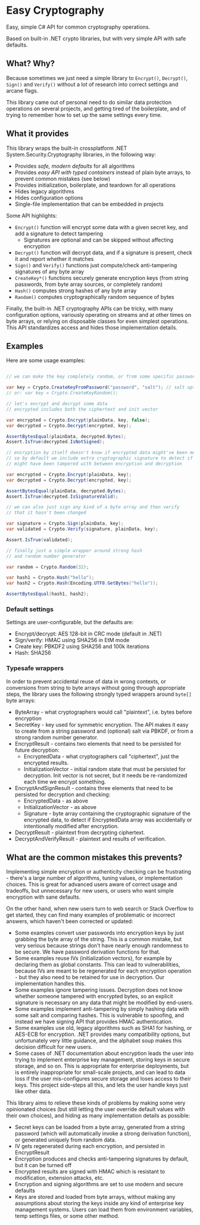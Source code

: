# Easy Cryptography

Easy, simple C# API for common cryptography operations. 

Based on built-in .NET crypto libraries, but with very simple API with safe defaults.



## What? Why?

Because sometimes we just need a simple library to `Encrypt()`, `Decrypt()`, `Sign()` and `Verify()` 
without a lot of research into correct settings and arcane flags.

This library came out of personal need to do similar data protection operations on several projects,
and getting tired of the boilerplate, and of trying to remember how to set up the same settings every time.




## What it provides

This library wraps the built-in crossplatform .NET System.Security.Cryptography libraries, in the following way:

  * Provides *safe, modern defaults* for all algorithms
  * Provides *easy API with typed containers* instead of plain byte arrays, to prevent common mistakes (see below)
  * Provides initialization, boilerplate, and teardown for all operations
  * Hides legacy algorithms 
  * Hides configuration options
  * Single-file implementation that can be embedded in projects

Some API highlights:

  * `Encrypt()` function will encrypt some data with a given secret key, and add a signature to detect tampering
    * Signatures are optional and can be skipped without affecting encryption
  * `Decrypt()` function will decrypt data, and if a signature is present, check it and report whether it matches
  * `Sign()` and `Verify()` functions just compute/check anti-tampering signatures of any byte array
  * `CreateKey*()` functions securely generate encryption keys (from string passwords, from byte array sources,
    or completely random)
  * `Hash()` computes strong hashes of any byte array 
  * `Random()` computes cryptographically random sequence of bytes

Finally, the built-in .NET cryptography APIs can be tricky, with many configuration options, variously operating on streams
and at other times on byte arrays, or relying on disposable classes for even simplest operations.
This API standardizes access and hides those implementation details.


## Examples

Here are some usage examples:

```csharp

// we can make the key completely random, or from some specific password

var key = Crypto.CreateKeyFromPassword("password", "salt"); // salt optional
// or: var key = Crypto.CreateKeyRandom();

// let's encrypt and decrypt some data
// encrypted includes both the ciphertext and init vector

var encrypted = Crypto.Encrypt(plainData, key, false);
var decrypted = Crypto.Decrypt(encrypted, key);

AssertBytesEqual(plainData, decrypted.Bytes);
Assert.IsTrue(decrypted.IsNotSigned);

// encryption by itself doesn't know if encrypted data might've been modified,
// so by default we include extra cryptographic signature to detect if data
// might have been tampered with between encryption and decryption

var encrypted = Crypto.Encrypt(plainData, key);
var decrypted = Crypto.Decrypt(encrypted, key);

AssertBytesEqual(plainData, decrypted.Bytes);
Assert.IsTrue(decrypted.IsSignatureValid);

// we can also just sign any kind of a byte array and then verify
// that it hasn't been changed

var signature = Crypto.Sign(plainData, key);
var validated = Crypto.Verify(signature, plainData, key);

Assert.IsTrue(validated);

// finally just a simple wrapper around strong hash 
// and random number generator

var random = Crypto.Random(32);

var hash1 = Crypto.Hash("hello");
var hash2 = Crypto.Hash(Encoding.UTF8.GetBytes("hello"));

AssertBytesEqual(hash1, hash2);
```

### Default settings

Settings are user-configurable, but the defaults are:
  * Encrypt/decrypt: AES 128-bit in CRC mode (default in .NET)
  * Sign/verify: HMAC using SHA256 in EtM mode
  * Create key: PBKDF2 using SHA256 and 100k iterations
  * Hash: SHA256


### Typesafe wrappers

In order to prevent accidental reuse of data in wrong contexts, or conversions
from string to byte arrays without going through appropriate steps, the library
uses the following strongly typed wrappers around `byte[]` byte arrays:
  * ByteArray - what cryptographers would call "plaintext", i.e. bytes before encryption
  * SecretKey - key used for symmetric encryption. The API makes it easy to create from a string
    password and (optional) salt via PBKDF, or from a strong random number generator.
  * EncryptResult - contains two elements that need to be persisted for future decryption:
    * EncryptedData - what cryptographers call "ciphertext", just the encrypted results.
    * InitializationVector - initial random state that must be persisted for decryption. 
      Init vector is not secret, but it needs be re-randomized each time we encrypt something.
  * EncryptAndSignResult - contains three elements that need to be persisted for decryption and checking:
    * EncryptedData - as above
    * InitializationVector - as above
    * Signature - byte array containing the cryptographic signature of the encrypted data,
      to detect if EncryptedData array was accidentally or intentionally modified after encryption.
  * DecryptResult - plaintext from decrypting ciphertext.
  * DecryptAndVerifyResult - plaintext and results of verification.



## What are the common mistakes this prevents?

Implementing simple encryption or authenticity checking can be frustrating - there's a large number
of algorithms, tuning values, or implementation choices. This is great for advanced users aware of 
correct usage and tradeoffs, but unnecessary for new users, or users who want simple encryption with sane defaults.

On the other hand, when new users turn to web search or Stack Overflow to get started,
they can find many examples of problematic or incorrect answers, which haven't been
corrected or updated:

  * Some examples convert user passwords into encryption keys by just grabbing the byte array of the string. 
    This is a common mistake, but very serious because strings don't have nearly enough randomness to be secure. 
    We have password derivation functions for that.
  * Some examples reuse IVs (initialization vectors), for example by declaring them as global constants.
    This can lead to vulnerabilities, because IVs are meant to be regenerated for each encryption operation -
    but they also need to be retained for use in decryption. Our implementation handles this.
  * Some examples ignore tampering issues. Decryption does not know whether someone tampered with encrypted bytes,
    so an explicit signature is necessary on any data that might be modified by end-users.
  * Some examples implement anti-tampering by simply hashing data with some salt and comparing hashes. 
    This is vulnerable to spoofing, and instead we have signing API that provides HMAC authentication.
  * Some examples use old, legacy algorithms such as SHA1 for hashing, or AES-ECB for encryption. 
    .NET provides many compatibility options, but unfortunately very little guidance, 
    and the alphabet soup makes this decision difficult for new users.
  * Some cases of .NET documentation about encryption leads the user into trying to implement enterprise key management,
    storing keys in secure storage, and so on. This is appropriate for enterprise deployments, but is entirely
    inappropriate for small-scale projects, and can lead to data loss if the user mis-configures secure storage
    and loses access to their keys. This project side-steps all this, and lets the user handle keys just like other data.

This library aims to relieve these kinds of problems by making some very opinionated choices
(but still letting the user override default values with their own choices), 
and hiding as many implementation details as possible:

  * Secret keys can be loaded from a byte array, generated from a string password (which will automatically 
    invoke a strong derivation function), or generated uniquely from random data.
  * IV gets regenerated during each encryption, and persisted in EncryptResult
  * Encryption produces and checks anti-tampering signatures by default, but it can be turned off
  * Encrypted results are signed with HMAC which is resistant to modification, extension attacks, etc.
  * Encryption and signing algorithms are set to use modern and secure defaults
  * Keys are stored and loaded from byte arrays, without making any assumptions about 
    storing the keys inside any kind of enterprise key management systems.
    Users can load them from environment variables, temp settings files, or some other method.



